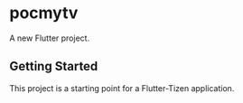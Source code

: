 # pocmytv

A new Flutter project.

## Getting Started

This project is a starting point for a Flutter-Tizen application.
